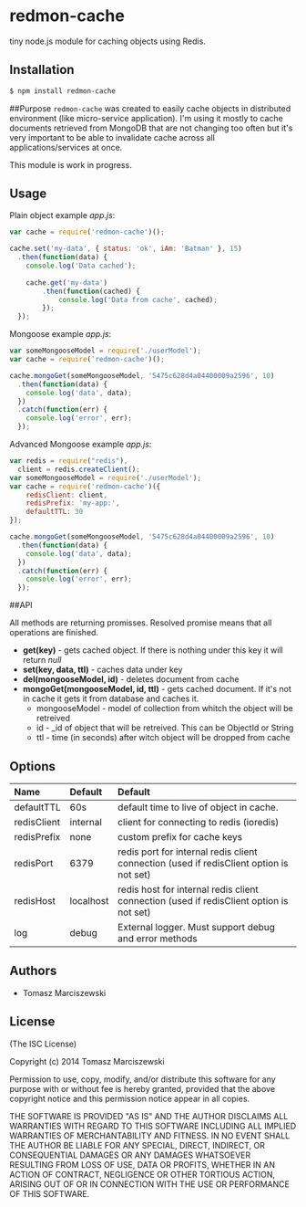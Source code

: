 # redmon-cache

  tiny node.js module for caching objects using Redis.

## Installation

```bash
$ npm install redmon-cache
```

##Purpose
`redmon-cache` was created to easily cache objects in distributed environment (like micro-service application). I'm using it mostly to cache documents retrieved from MongoDB that are not changing too often but it's very important to be able to invalidate cache across all applications/services at once.

This module is work in progress.

## Usage
Plain object example _app.js_:

```js
var cache = require('redmon-cache')();

cache.set('my-data', { status: 'ok', iAm: 'Batman' }, 15)
  .then(function(data) {
    console.log('Data cached');
    
    cache.get('my-data')
        .then(function(cached) {
            console.log('Data from cache', cached);
        });
  });
```

Mongoose example _app.js_:

```js
var someMongooseModel = require('./userModel');
var cache = require('redmon-cache')();

cache.mongoGet(someMongooseModel, '5475c628d4a04400009a2596', 10)
  .then(function(data) {
    console.log('data', data);
  })
  .catch(function(err) {
    console.log('error', err);
  });
```

Advanced Mongoose example _app.js_:

```js
var redis = require("redis"),
  client = redis.createClient();
var someMongooseModel = require('./userModel');
var cache = require('redmon-cache')({
    redisClient: client,
    redisPrefix: 'my-app:',
    defaultTTL: 30
});

cache.mongoGet(someMongooseModel, '5475c628d4a04400009a2596', 10)
  .then(function(data) {
    console.log('data', data);
  })
  .catch(function(err) {
    console.log('error', err);
  });
```

##API

All methods are returning promisses. Resolved promise means that all operations are finished.

- **get(key)** - gets cached object. If there is nothing under this key it will return _null_
- **set(key, data, ttl)** - caches data under key
- **del(mongooseModel, id)** - deletes document from cache
- **mongoGet(mongooseModel, id, ttl)** - gets cached document. If it's not in cache it gets it from database and caches it.
   - mongooseModel - model of collection from whitch the object will be retreived
   - id - _id of object that will be retreived. This can be ObjectId or String
   - ttl - time (in seconds) after witch object will be dropped from cache

## Options
| Name          | Default     | Default     |
| :------------- | :----------- | :----------- |
| defaultTTL  | 60s       | default time to live of object in cache. |
| redisClient | internal  | client for connecting to redis (ioredis) |
| redisPrefix | none      | custom prefix for cache keys |
| redisPort   | 6379      | redis port for internal redis client connection (used if redisClient option is not set) |
| redisHost   | localhost | redis host for internal redis client connection (used if redisClient option is not set) |
| log         |   debug   | External logger. Must support debug and error methods |

## Authors

 - Tomasz Marciszewski

## License

(The ISC License)

Copyright (c) 2014 Tomasz Marciszewski

Permission to use, copy, modify, and/or distribute this software for any purpose with or without fee is hereby granted, provided that the above copyright notice and this permission notice appear in all copies.

THE SOFTWARE IS PROVIDED "AS IS" AND THE AUTHOR DISCLAIMS ALL WARRANTIES WITH REGARD TO THIS SOFTWARE INCLUDING ALL IMPLIED WARRANTIES OF MERCHANTABILITY AND FITNESS. IN NO EVENT SHALL THE AUTHOR BE LIABLE FOR ANY SPECIAL, DIRECT, INDIRECT, OR CONSEQUENTIAL DAMAGES OR ANY DAMAGES WHATSOEVER RESULTING FROM LOSS OF USE, DATA OR PROFITS, WHETHER IN AN ACTION OF CONTRACT, NEGLIGENCE OR OTHER TORTIOUS ACTION, ARISING OUT OF OR IN CONNECTION WITH THE USE OR PERFORMANCE OF THIS SOFTWARE.
